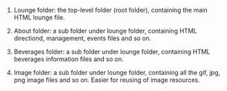 1. Lounge folder: the top-level folder (root folder), containing the main HTML lounge file.

2. About folder: a sub folder under lounge folder, containing HTML directiond, management, events files and so on.

3. Beverages folder: a sub folder under lounge folder, containing HTML beverages information files and so on.

4. Image folder: a sub folder under lounge folder, containing all the gif, jpg, png image files and so on. Easier for reusing of image resources.
